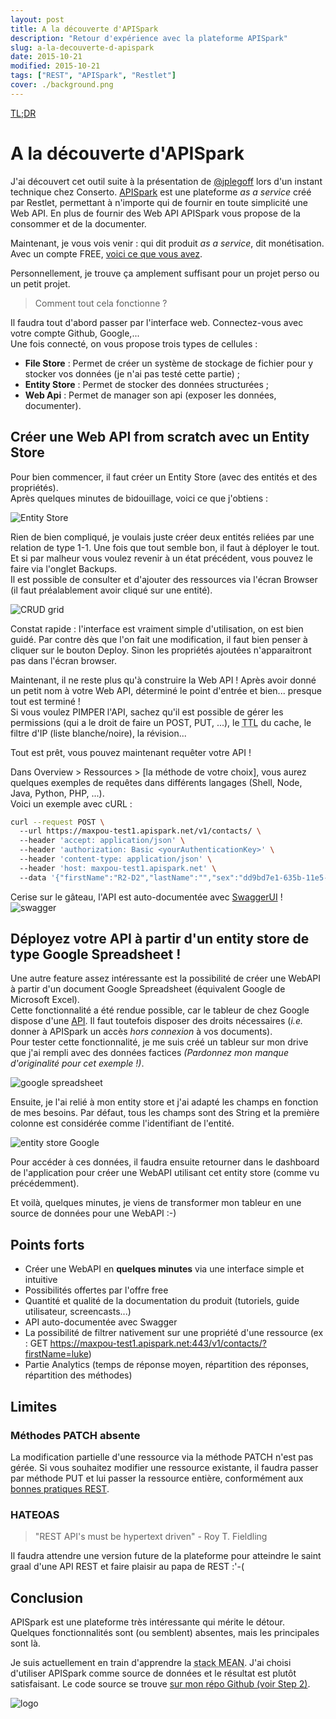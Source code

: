 ```yaml
---
layout: post
title: A la découverte d'APISpark
description: "Retour d'expérience avec la plateforme APISpark"
slug: a-la-decouverte-d-apispark
date: 2015-10-21
modified: 2015-10-21
tags: ["REST", "APISpark", "Restlet"]
cover: ./background.png
---
```


[TL;DR](#points-forts)

# A la découverte d'APISpark

J'ai découvert cet outil suite à la présentation de [@jplegoff](https://twitter.com/jplegoff) lors d'un instant technique chez Conserto.
[APISpark](http://restlet.com/products/apispark/) est une plateforme *as a service* créé par Restlet, permettant à n'importe qui de fournir en toute simplicité une Web API. En plus de fournir des Web API APISpark vous propose de la consommer et de la documenter.

Maintenant, je vous vois venir : qui dit produit *as a service*, dit monétisation. Avec un compte FREE, [voici ce que vous avez](http://restlet.com/products/apispark/#pricing).

Personnellement, je trouve ça amplement suffisant pour un projet perso ou un petit projet.


> Comment tout cela fonctionne ?

Il faudra tout d'abord passer par l'interface web. Connectez-vous avec votre compte Github, Google,...  
Une fois connecté, on vous propose trois types de cellules :

* **File Store** : Permet de créer un système de stockage de fichier pour y stocker vos données (je n'ai pas testé cette partie) ;
* **Entity Store** : Permet de stocker des données structurées ;
* **Web Api** : Permet de manager son api (exposer les données, documenter).

## Créer une Web API from scratch avec un Entity Store

Pour bien commencer, il faut créer un Entity Store (avec des entités et des propriétés).  
Après quelques minutes de bidouillage, voici ce que j'obtiens :

![Entity Store](./entityStore.PNG)

Rien de bien compliqué, je voulais juste créer deux entités reliées par une relation de type 1-1. Une fois que tout semble bon, il faut à déployer le tout. Et si par malheur vous voulez revenir à un état précédent, vous pouvez le faire via l'onglet Backups.  
Il est possible de consulter et d'ajouter des ressources via l'écran Browser (il faut préalablement avoir cliqué sur une entité).

![CRUD grid](./crud-grid.PNG)

Constat rapide : l'interface est vraiment simple d'utilisation, on est bien guidé. Par contre dès que l'on fait une modification, il faut bien penser à cliquer sur le bouton Deploy. Sinon les propriétés ajoutées n'apparaitront pas dans l'écran browser.

Maintenant, il ne reste plus qu'à construire la Web API !
Après avoir donné un petit nom à votre Web API, déterminé le point d'entrée et bien... presque tout est terminé !  
Si vous voulez PIMPER l'API, sachez qu'il est possible de gérer les permissions (qui a le droit de faire un POST, PUT, ...), le <abbr title="Time To Live">TTL</abbr> du cache, le filtre d'IP (liste blanche/noire), la révision...

Tout est prêt, vous pouvez maintenant requêter votre API !  

Dans Overview > Ressources > [la méthode de votre choix], vous aurez quelques exemples de requêtes dans différents langages (Shell, Node, Java, Python, PHP, ...).  
Voici un exemple avec cURL :

```bash
curl --request POST \  
  --url https://maxpou-test1.apispark.net/v1/contacts/ \  
  --header 'accept: application/json' \  
  --header 'authorization: Basic <yourAuthenticationKey>' \  
  --header 'content-type: application/json' \  
  --header 'host: maxpou-test1.apispark.net' \  
  --data '{"firstName":"R2-D2","lastName":"","sex":"dd9bd7e1-635b-11e5-8997-49a8ffa9b046"}'
```

Cerise sur le gâteau, l'API est auto-documentée avec [SwaggerUI](http://swagger.io/) !
![swagger](./swagger.PNG)


## Déployez votre API à partir d'un entity store de type Google Spreadsheet !

Une autre feature assez intéressante est la possibilité de créer une WebAPI à partir d'un document Google Spreadsheet (équivalent Google de Microsoft Excel).  
Cette fonctionnalité a été rendue possible, car le tableur de chez Google dispose d'une [API](https://developers.google.com/google-apps/spreadsheets/index). Il faut toutefois disposer des droits nécessaires (*i.e.* donner à APISpark un accès *hors connexion* à vos documents).  
Pour tester cette fonctionnalité, je me suis créé un tableur sur mon drive que j'ai rempli avec des données factices *(Pardonnez mon manque d'originalité pour cet exemple !)*.

![google spreadsheet](./google-spreadsheet.PNG)

Ensuite, je l'ai relié à mon entity store et j'ai adapté les champs en fonction de mes besoins. Par défaut, tous les champs sont des String et la première colonne est considérée comme l'identifiant de l'entité.

![entity store Google](./entityStoreGoogle.PNG)

Pour accéder à ces données, il faudra ensuite retourner dans le dashboard de l'application pour créer une WebAPI utilisant cet entity store (comme vu précédemment).

Et voilà, quelques minutes, je viens de transformer mon tableur en une source de données pour une WebAPI :-)


## Points forts

* Créer une WebAPI en **quelques minutes** via une interface simple et intuitive
* Possibilités offertes par l'offre free
* Quantité et qualité de la documentation du produit (tutoriels, guide utilisateur, screencasts...)
* API auto-documentée avec Swagger
* La possibilité de filtrer nativement sur une propriété d'une ressource (ex : GET https://maxpou-test1.apispark.net:443/v1/contacts/?firstName=luke)
* Partie Analytics (temps de réponse moyen, répartition des réponses, répartition des méthodes)


## Limites

### Méthodes PATCH absente

La modification partielle d'une ressource via la méthode PATCH n'est pas gérée. Si vous souhaitez modifier une ressource existante, il faudra passer par méthode PUT et lui passer la ressource entière, conformément aux [bonnes pratiques REST](https://www.maxpou.fr/rest-crud/).

### HATEOAS

> "REST API's must be hypertext driven" - Roy T. Fieldling

Il faudra attendre une version future de la plateforme pour atteindre le saint graal d'une API REST et faire plaisir au papa de REST :'-(

## Conclusion

APISpark est une plateforme très intéressante qui mérite le détour.
Quelques fonctionnalités sont (ou semblent) absentes, mais les principales sont là.  

Je suis actuellement en train d'apprendre la <abbr title="MongoDB ExpressJS AngularJS NodeJS">stack MEAN</abbr>. J'ai choisi d'utiliser APISpark comme source de données et le résultat est plutôt satisfaisant. Le code source se trouve [sur mon répo Github (voir Step 2)](https://github.com/maxpou/mean-apispark-beer).

![logo](./logo.png)
